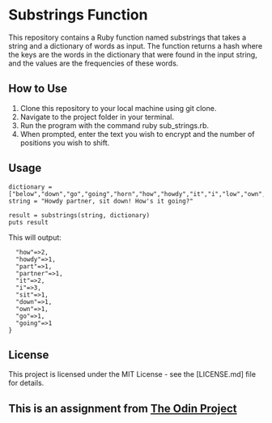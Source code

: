 # Substrings Function
This repository contains a Ruby function named substrings that takes a string and a dictionary of words as input. The function returns a hash where the keys are the words in the dictionary that were found in the input string, and the values are the frequencies of these words.

## How to Use
1. Clone this repository to your local machine using git clone.
2. Navigate to the project folder in your terminal.
3. Run the program with the command ruby sub_strings.rb.
4. When prompted, enter the text you wish to encrypt and the number of positions you wish to shift.


## Usage

```
dictionary = ["below","down","go","going","horn","how","howdy","it","i","low","own","part","partner","sit"]
string = "Howdy partner, sit down! How's it going?"

result = substrings(string, dictionary)
puts result
```

This will output:

```{
  "how"=>2,
  "howdy"=>1,
  "part"=>1,
  "partner"=>1,
  "it"=>2,
  "i"=>3,
  "sit"=>1,
  "down"=>1,
  "own"=>1,
  "go"=>1,
  "going"=>1
}
```


## License
This project is licensed under the MIT License - see the [LICENSE.md] file for details.

## This is an assignment from [The Odin Project](https://www.theodinproject.com/lessons/foundations-git-basics)
